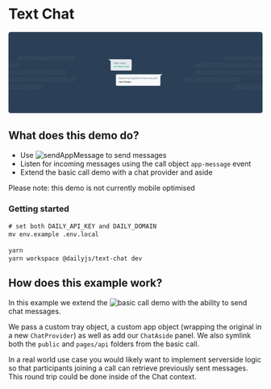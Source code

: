 # Text Chat

![Text Chat](./image.png)

## What does this demo do?

- Use ![sendAppMessage](https://docs.daily.co/reference#%EF%B8%8F-sendappmessage) to send messages
- Listen for incoming messages using the call object `app-message` event
- Extend the basic call demo with a chat provider and aside

Please note: this demo is not currently mobile optimised

### Getting started

```
# set both DAILY_API_KEY and DAILY_DOMAIN
mv env.example .env.local

yarn
yarn workspace @dailyjs/text-chat dev
```

## How does this example work?

In this example we extend the ![basic call demo](../basic-call) with the ability to send chat messages.

We pass a custom tray object, a custom app object (wrapping the original in a new `ChatProvider`) as well as add our `ChatAside` panel. We also symlink both the `public` and `pages/api` folders from the basic call.

In a real world use case you would likely want to implement serverside logic so that participants joining a call can retrieve previously sent messages. This round trip could be done inside of the Chat context.
